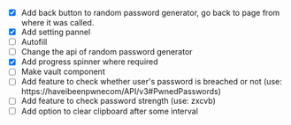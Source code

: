 - [x] Add back button to random password generator, go back to page from where it was called.
- [x] Add setting pannel
- [ ] Autofill
- [ ] Change the api of random password generator
- [x] Add progress spinner where required
- [ ] Make vault component
- [ ] Add feature to check whether user's password is breached or not (use: https://haveibeenpwnecom/API/v3#PwnedPasswords)
- [ ] Add feature to check password strength (use: zxcvb)
- [ ] Add option to clear clipboard after some interval